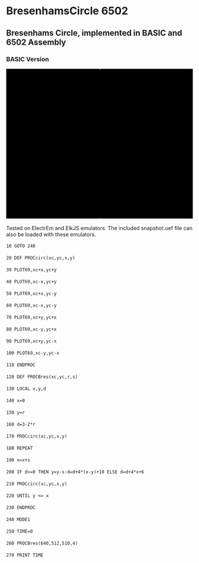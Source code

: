 # BresenhamsCircle 6502
## Bresenhams Circle, implemented in BASIC and 6502 Assembly

### BASIC Version

![](./BASIC-on-ElectrEm.gif)

Tested on ElectrEm and ElkJS emulators.
The included snapshot.uef file can also be loaded with these emulators.

```basic
10 GOTO 240

20 DEF PROCcirc(xc,yc,x,y)

30 PLOT69,xc+x,yc+y

40 PLOT69,xc-x,yc+y

50 PLOT69,xc+x,yc-y

60 PLOT69,xc-x,yc-y

70 PLOT69,xc+y,yc+x

80 PLOT69,xc-y,yc+x

90 PLOT69,xc+y,yc-x

100 PLOT69,xc-y,yc-x

110 ENDPROC

120 DEF PROCBres(xc,yc,r,s)

130 LOCAL x,y,d

140 x=0

150 y=r

160 d=3-2*r

170 PROCcirc(xc,yc,x,y)

180 REPEAT

190 x=x+s

200 IF d>=0 THEN y=y-s:d=d+4*(x-y)+10 ELSE d=d+4*x+6

210 PROCcirc(xc,yc,x,y)

220 UNTIL y <= x

230 ENDPROC

240 MODE1

250 TIME=0

260 PROCBres(640,512,510,4)

270 PRINT TIME
```
